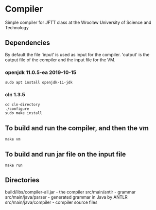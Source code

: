 # Compiler
Simple compiler for JFTT class at the Wrocław University of Science and Technology

## Dependencies
By default the file 'input' is used as input for the compiler. 
'output' is the output file of the compiler and the input file for the VM.
### openjdk 11.0.5-ea 2019-10-15
```shell script
sudo apt install openjdk-11-jdk
```
### cln 1.3.5
```shell script
cd cln-directory
./configure
sudo make install
```

## To build and run the compiler, and then the vm
```shell script
make vm
```

## To build and run jar file on the input file
```shell script
make run
```

## Directories
build/libs/compiler-all.jar - the compiler 
src/main/antlr - grammar 
src/main/java/parser - generated grammar in Java by ANTLR 
src/main/java/compiler - compiler source files 
